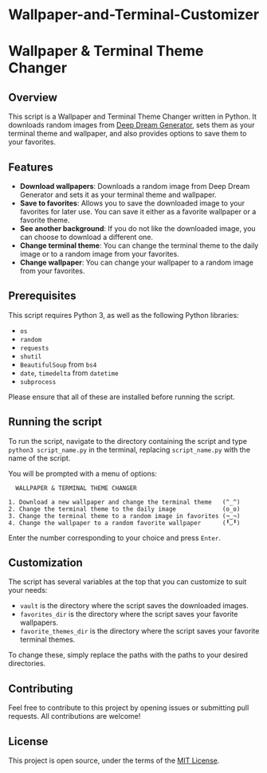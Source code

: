 # Wallpaper-and-Terminal-Customizer
# Wallpaper & Terminal Theme Changer

## Overview

This script is a Wallpaper and Terminal Theme Changer written in Python. It downloads random images from [Deep Dream Generator](https://deepdreamgenerator.com/best/today), sets them as your terminal theme and wallpaper, and also provides options to save them to your favorites.

## Features

* **Download wallpapers**: Downloads a random image from Deep Dream Generator and sets it as your terminal theme and wallpaper.
* **Save to favorites**: Allows you to save the downloaded image to your favorites for later use. You can save it either as a favorite wallpaper or a favorite theme.
* **See another background**: If you do not like the downloaded image, you can choose to download a different one.
* **Change terminal theme**: You can change the terminal theme to the daily image or to a random image from your favorites.
* **Change wallpaper**: You can change your wallpaper to a random image from your favorites.

## Prerequisites

This script requires Python 3, as well as the following Python libraries:

* `os`
* `random`
* `requests`
* `shutil`
* `BeautifulSoup` from `bs4`
* `date`, `timedelta` from `datetime`
* `subprocess`

Please ensure that all of these are installed before running the script.

## Running the script

To run the script, navigate to the directory containing the script and type `python3 script_name.py` in the terminal, replacing `script_name.py` with the name of the script.

You will be prompted with a menu of options:

```
  WALLPAPER & TERMINAL THEME CHANGER

1. Download a new wallpaper and change the terminal theme   (^_^)
2. Change the terminal theme to the daily image             (o_o)
3. Change the terminal theme to a random image in favorites (¬‿¬)
4. Change the wallpaper to a random favorite wallpaper      (╹◡╹)
```

Enter the number corresponding to your choice and press `Enter`.

## Customization

The script has several variables at the top that you can customize to suit your needs:

* `vault` is the directory where the script saves the downloaded images.
* `favorites_dir` is the directory where the script saves your favorite wallpapers.
* `favorite_themes_dir` is the directory where the script saves your favorite terminal themes.

To change these, simply replace the paths with the paths to your desired directories.

## Contributing

Feel free to contribute to this project by opening issues or submitting pull requests. All contributions are welcome!

## License

This project is open source, under the terms of the [MIT License](https://opensource.org/licenses/MIT).
